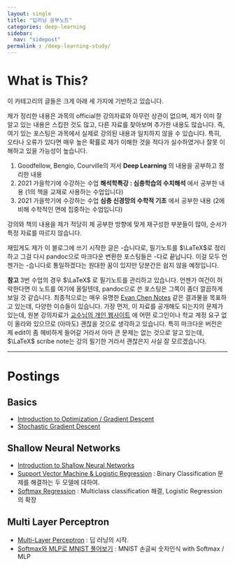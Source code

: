 ```yaml
---
layout: single
title: "딥러닝 공부노트"
categories: deep-learning
sidebar:
  nav: "sidepost"
permalink : /deep-learning-study/
---
```


# What is This?
이 카테고리의 글들은 크게 아래 세 가지에 기반하고 있습니다.

제가 정리한 내용은 과목의 official한 강의자료와 아무런 상관이 없으며, 제가 이미 잘 알고 있는 내용은 스킵한 것도 많고, 다른 자료를 찾아보며 추가한 내용도 많습니다. 즉, 여기 있는 포스팅은 과목에서 실제로 강의된 내용과 일치하지 않을 수 있습니다. 특히, 오타나 오류가 있다면 매우 높은 확률로 제가 이해한 것을 적다가 실수하였거나 잘못 이해하고 있을 가능성이 높습니다. 

1. Goodfellow, Bengio, Courville의 저서 **Deep Learning** 의 내용을 공부하고 정리한 내용
2. 2021 가을학기에 수강하는 수업 **해석학특강 : 심층학습의 수치해석** 에서 공부한 내용 (1의 책을 교재로 사용하는 수업입니다)
3. 2021 가을학기에 수강하는 수업 **심층 신경망의 수학적 기초** 에서 공부한 내용 (2에 비해 수학적인 면에 집중하는 수업입니다)

강의와 책의 내용을 제가 적당히 제 공부한 방향에 맞게 재구성한 부분들이 많아, 순서가 특정 자료를 따르지 않습니다.

재밌게도 제가 이 블로그에 쓰기 시작한 글은 -습니다로, 필기노트를 $\LaTeX$로 정리하고 그걸 다시 pandoc으로 마크다운 변환한 포스팅들은 -다로 끝납니다. 이걸 모두 언젠가는 -습니다로 통일하겠다는 원대한 꿈이 있지만 당분간은 쉽지 않을 예정입니다.

**참고** 3번 수업의 경우 $\LaTeX$ 로 필기노트를 관리하고 있습니다. 언젠가 여건이 허락한다면 이 노트를 여기에 올릴텐데, pandoc으로 쓴 포스팅은 그쪽이 좀더 깔끔하게 보일 것 같습니다. 최종적으로는 매우 유명한 [Evan Chen Notes](https://web.evanchen.cc/coursework.html) 같은 결과물을 목표하고 있는데, 다양한 이슈들이 있습니다. 가장 먼저, 이 자료를 공개해도 되는지의 문제가 있는데, 원본 강의자료가 [교수님의 개인 웹사이트](http://www.math.snu.ac.kr/~ernestryu/courses/deep_learning.html) 에 어떤 로그인이나 학교 계정 요구 없이 올라와 있으므로 (아마도) 괜찮을 것으로 생각하고 있습니다. 특히 마크다운 버전은 제 edit이 좀 헤비하게 들어갈 거라서 아마 큰 문제는 없는 것으로 알고 있는데, $\LaTeX$ scribe note는 강의 필기한 거라서 괜찮은지 사실 잘 모르겠습니다. 

------ 

# Postings
## Basics
- [Introduction to Optimization / Gradient Descent](/deep-learning-study/opt-and-gd/)
- [Stochastic Gradient Descent](/deep-learning-study/sgd/)

## Shallow Neural Networks 
- [Introduction to Shallow Neural Networks](/deep-learning-study/shallow-nn/)
- [Support Vector Machine & Logistic Regression](/deep-learning-study/svm-and-lr/) : Binary Classification 문제를 해결하는 두 모델에 대하여.
- [Softmax Regression](/deep-learning-study/svm-and-lr/) : Multiclass classification 해결, Logistic Regression의 확장

## Multi Layer Perceptron 
- [Multi-Layer Perceptron](/deep-learning-study/mlp) : 딥 러닝의 시작.
- [Softmax와 MLP로 MNIST 풀어보기](/deep-learning-study/mnist-mlp) : MNIST 손글씨 숫자인식 with Softmax / MLP